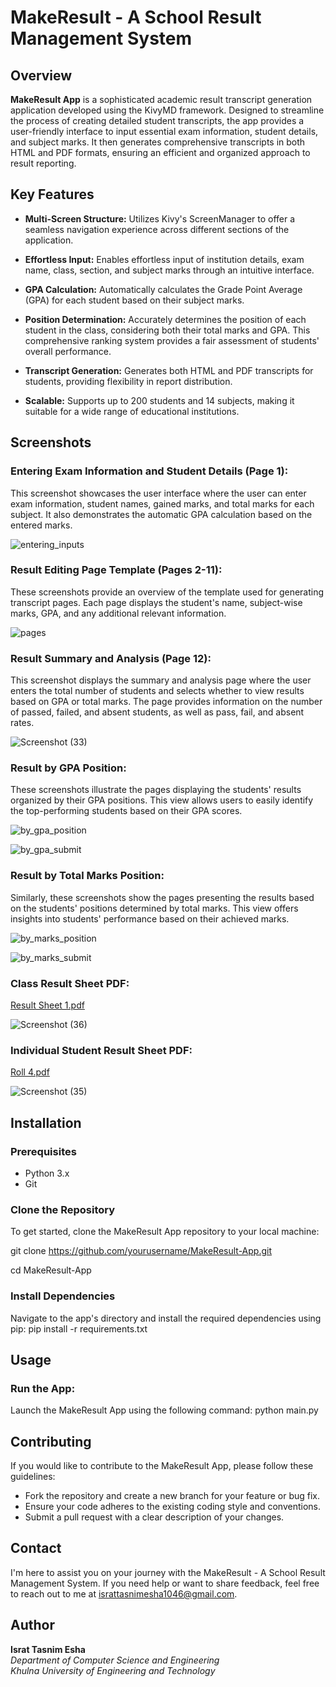 # MakeResult - A School Result Management System

## Overview

**MakeResult App** is a sophisticated academic result transcript generation application developed using the KivyMD framework. Designed to streamline the process of creating detailed student transcripts, the app provides a user-friendly interface to input essential exam information, student details, and subject marks. It then generates comprehensive transcripts in both HTML and PDF formats, ensuring an efficient and organized approach to result reporting.

## Key Features

- **Multi-Screen Structure:** Utilizes Kivy's ScreenManager to offer a seamless navigation experience across different sections of the application.

- **Effortless Input:** Enables effortless input of institution details, exam name, class, section, and subject marks through an intuitive interface.

- **GPA Calculation:** Automatically calculates the Grade Point Average (GPA) for each student based on their subject marks.

- **Position Determination:** Accurately determines the position of each student in the class, considering both their total marks and GPA. This comprehensive ranking system provides a fair assessment of students' overall performance.

- **Transcript Generation:** Generates both HTML and PDF transcripts for students, providing flexibility in report distribution.

- **Scalable:** Supports up to 200 students and 14 subjects, making it suitable for a wide range of educational institutions.

## Screenshots

### Entering Exam Information and Student Details (Page 1):

This screenshot showcases the user interface where the user can enter exam information, student names, gained marks, and total marks for each subject. It also demonstrates the automatic GPA calculation based on the entered marks.

![entering_inputs](https://github.com/IsratTasnimEsha/MakeResult/assets/88322977/75e0b9c2-995e-4b54-80f8-97819e22c4d1)

### Result Editing Page Template (Pages 2-11):

These screenshots provide an overview of the template used for generating transcript pages. Each page displays the student's name, subject-wise marks, GPA, and any additional relevant information.

![pages](https://github.com/IsratTasnimEsha/MakeResult/assets/88322977/5dc0a016-4e27-4478-984f-e003d1041e9f)

### Result Summary and Analysis (Page 12):

This screenshot displays the summary and analysis page where the user enters the total number of students and selects whether to view results based on GPA or total marks. The page provides information on the number of passed, failed, and absent students, as well as pass, fail, and absent rates.

![Screenshot (33)](https://github.com/IsratTasnimEsha/MakeResult/assets/88322977/b7f619b1-e4c3-414f-8a9f-1b752e33b622)

### Result by GPA Position:

These screenshots illustrate the pages displaying the students' results organized by their GPA positions. This view allows users to easily identify the top-performing students based on their GPA scores.


![by_gpa_position](https://github.com/IsratTasnimEsha/MakeResult/assets/88322977/130878fe-a40b-4191-8f20-addaa64098a0)

![by_gpa_submit](https://github.com/IsratTasnimEsha/MakeResult/assets/88322977/118d6f4b-49a8-4e96-9eb9-a04aac65b402)

### Result by Total Marks Position:

Similarly, these screenshots show the pages presenting the results based on the students' positions determined by total marks. This view offers insights into students' performance based on their achieved marks.

![by_marks_position](https://github.com/IsratTasnimEsha/MakeResult/assets/88322977/eb33bc38-eaa8-4435-a0f5-87bcaca82f42)

![by_marks_submit](https://github.com/IsratTasnimEsha/MakeResult/assets/88322977/63d50154-dcd2-4107-809e-1e2f24a9dbf2)

### Class Result Sheet PDF:

[Result Sheet 1.pdf](https://github.com/IsratTasnimEsha/MakeResult/files/12388375/Result.Sheet.1.pdf)

![Screenshot (36)](https://github.com/IsratTasnimEsha/MakeResult/assets/88322977/5180b3cb-f3b0-43cb-870c-550df39a6426)

### Individual Student Result Sheet PDF:

[Roll 4.pdf](https://github.com/IsratTasnimEsha/MakeResult/files/12388380/Roll.4.pdf)

![Screenshot (35)](https://github.com/IsratTasnimEsha/MakeResult/assets/88322977/df327b2d-dfb4-44d0-8f37-915d2ab55e6d)

## Installation

### Prerequisites

- Python 3.x
- Git

### Clone the Repository

To get started, clone the MakeResult App repository to your local machine:

git clone https://github.com/yourusername/MakeResult-App.git

cd MakeResult-App

### Install Dependencies
Navigate to the app's directory and install the required dependencies using pip: pip install -r requirements.txt

## Usage

### Run the App:

Launch the MakeResult App using the following command: python main.py


## Contributing
If you would like to contribute to the MakeResult App, please follow these guidelines:

- Fork the repository and create a new branch for your feature or bug fix.
- Ensure your code adheres to the existing coding style and conventions.
- Submit a pull request with a clear description of your changes.

## Contact

I'm here to assist you on your journey with the MakeResult - A School Result Management System. If you need help or want to share feedback, feel free to reach out to me at [israttasnimesha1046@gmail.com](mailto:israttasnimesha1046@gmail.com).

## Author

**Israt Tasnim Esha**  
*Department of Computer Science and Engineering*  
*Khulna University of Engineering and Technology*
